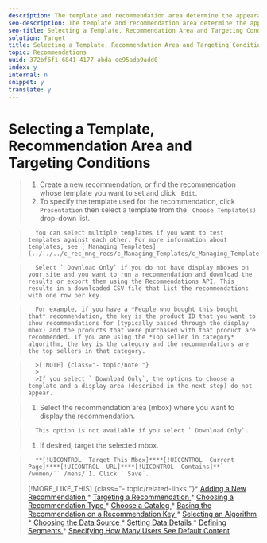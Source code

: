 ```yaml
---
description: The template and recommendation area determine the appearance of your recommendation and where it appears.
seo-description: The template and recommendation area determine the appearance of your recommendation and where it appears.
seo-title: Selecting a Template, Recommendation Area and Targeting Conditions
solution: Target
title: Selecting a Template, Recommendation Area and Targeting Conditions
topic: Recommendations
uuid: 372bf6f1-6841-4177-abda-ee95ada9add0
index: y
internal: n
snippet: y
translate: y
---
```


# Selecting a Template, Recommendation Area and Targeting Conditions


>1. Create a new recommendation, or find the recommendation whose template you want to set and click ` Edit`.
>1. To specify the template used for the recommendation, click ` Presentation` then select a template from the ` Choose Template(s)` drop-down list.

>       You can select multiple templates if you want to test templates against each other. For more information about templates, see [ Managing Templates](../../../c_rec_mng_recs/c_Managing_Templates/c_Managing_Templates.md#concept_C3A712A99D47406C855955161DB699A1). 

>       Select ` Download Only` if you do not have display mboxes on your site and you want to run a recommendation and download the results or export them using the Recommendations API. This results in a downloaded CSV file that list the recommendations with one row per key. 

>       For example, if you have a *People who bought this bought that* recommendation, the key is the product ID that you want to show recommendations for (typically passed through the display mbox) and the products that were purchased with that product are recommended. If you are using the *Top seller in category* algorithm, the key is the category and the recommendations are the top sellers in that category. 


>       >[!NOTE] {class="- topic/note "}
>       >
>       >If you select ` Download Only`, the options to choose a template and a display area (described in the next step) do not appear. 

>1. Select the recommendation area (mbox) where you want to display the recommendation.

>       This option is not available if you select ` Download Only`. 
>1. If desired, target the selected mbox.

>       **[!UICONTROL  Target This Mbox]****[!UICONTROL  Current Page]****[!UICONTROL  URL]****[!UICONTROL  Contains]**` /women/`` /mens/`1. Click ` Save`.
>[!MORE_LIKE_THIS] {class="- topic/related-links "}* [ Adding a New Recommendation ](c_Creating_a_New_Recommendation.md#concept_9F20B4F0F53D4399B10BCBBC979E0B4C)* [ Targeting a Recommendation ](t_targeting_recs.md#task_3D93B8962F6341CB9A3ADE8E29BFECA5)* [ Choosing a Recommendation Type ](t_choosetype_recs.md#task_301A771BFE7F45A3AA1E77024E574D1C)* [ Choose a Catalog ](t_Choose_a_Catalog.md#task_047A4BA38078464782024764CA38EF0A)* [ Basing the Recommendation on a Recommendation Key ](t_rec_key_recs.md#task_2B0ED54AFBF64C56916B6E1F4DC0DC3B)* [ Selecting an Algorithm ](t_algo_select_recs.md#task_2203616ABBE342B6ADAB08F278D794FA)* [ Choosing the Data Source ](t_data_source_recs.md#task_4EC990FBF374465EA6B7FCA8A5A12786)* [ Setting Data Details ](t_Setting_Data_Details.md#task_28DB20F968B1451481D8E51BAF947079)* [ Defining Segments ](t_definesegments_recs.md#task_338EDF86E0A2412896C2854257E91D62)* [ Specifying How Many Users See Default Content ](t_how_many_users_see_default_conten_recst.md#task_5059665F6EE64FA39D2851671898F996)